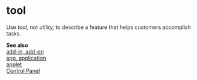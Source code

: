 # tool

Use *tool,* not *utility,* to describe a feature that helps customers accomplish tasks.

**See also**   
[add-in, add-on](~/a-z-word-list-term-collections/a/add-in-add-on.md)  
[app, application](~/a-z-word-list-term-collections/a/app-application.md)  
[applet](~/a-z-word-list-term-collections/a/applet.md)  
[Control Panel](~/a-z-word-list-term-collections/c/control-panel.md)
